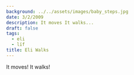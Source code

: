 ```yaml
---
background: ../../assets/images/baby_steps.jpg
date: 3/2/2009
description: It moves It walks...
draft: false
tags:
  - eli
  - lïf
title: Eli Walks
---
```

  
It moves! It walks!  
